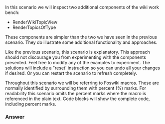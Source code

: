<!-- Scenario text goes here -->
In this scenario we will inspect two additional components of the wiki work bench:

* RenderWikiTopicView
* RenderTopicsOfType 

These components are simpler than the two we have seen in the previous scenario. They do illustrate some additional functionality and approaches.

Like the previous scenario, this scenario is explanatory. This approach should not discourage you from experimenting with the components presented. Feel free to modify any of the examples to experiment. The solutions will include a "reset' instruction so you can undo all your changes if desired. Or you can restart the scenario to refresh completely.

Throughout this scenario we will be referring to Foswiki macros. These are normally identified by surrounding them with percent (%) marks. For readability this scenario omits the percent marks where the macro is referenced in the plain text. Code blocks will show the complete code, including percent marks. 

### Answer

<!-- Solution text (if any) goes here -->

